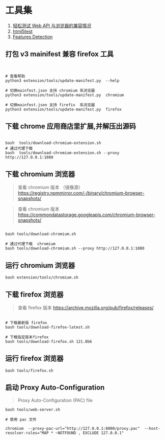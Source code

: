 # 工具集

1. [轻松测试 Web API 与浏览器的兼容情况](https://caniuse.com/)
1. [html5test](https://html5test.com/)
1. [Features Detection](https://browserleaks.com/features)

## 打包 v3 mainifest 兼容 firefox 工具

```shell


# 查看帮助
python3 extension/tools/update-manifest.py  --help

# 切换mainfest.json 支持 chromium 系浏览器
python3 extension/tools/update-manifest.py  chromium

# 切换mainfest.json 支持 firefix  系浏览器
python3 extension/tools/update-manifest.py  firefox

```

## 下载 chrome 应用商店里扩展,并解压出源码

```shell

bash  tools/download-chromium-extension.sh
# 通过代理下载
bash  tools/download-chromium-extension.sh --proxy http://127.0.0.1:1080

```

## 下载 chromium 浏览器

> 查看 chromium 版本 （镜像源） https://registry.npmmirror.com/-/binary/chromium-browser-snapshots/

> 查看 chromium 版本 https://commondatastorage.googleapis.com/chromium-browser-snapshots/

```shell

bash tools/download-chromium.sh

# 通过代理下载  chromium
bash tools/download-chromium.sh --proxy http://127.0.0.1:1080

```

## 运行 chromium 浏览器

```shell
bash extension/tools/chromium.sh
```

## 下载 firefox 浏览器

> 查看 firefox 版本 https://archive.mozilla.org/pub/firefox/releases/

```shell

# 下载最新版 firefox
bash tools/download-firefox-latest.sh

# 下载指定版本firefox
bash tools/download-firefox.sh 121.0b6

```

## 运行 firefox 浏览器

```shell
bash tools/firefox.sh
```

## 启动 Proxy Auto-Configuration

> Proxy Auto-Configuration (PAC) file

```shell
bash tools/web-server.sh

# 使用 pac 文件

chromium  --proxy-pac-url="http://127.0.0.1:8000/proxy.pac"  --host-resolver-rules="MAP * ~NOTFOUND , EXCLUDE 127.0.0.1"

```
